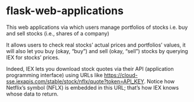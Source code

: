 # flask-web-applications

This web applications via which users manage portfolios of stocks  i.e. buy and sell stocks (i.e., shares of a company)

It allows users to check real stocks’ actual prices and portfolios’ values, it will also let you buy (okay, “buy”) and sell (okay, “sell”) stocks by querying 
IEX for stocks’ prices.

Indeed, IEX lets you download stock quotes via their API (application programming interface) using URLs like https://cloud-sse.iexapis.com/stable/stock/nflx/quote?token=API_KEY. 
Notice how Netflix’s symbol (NFLX) is embedded in this URL; that’s how IEX knows whose data to return. 
